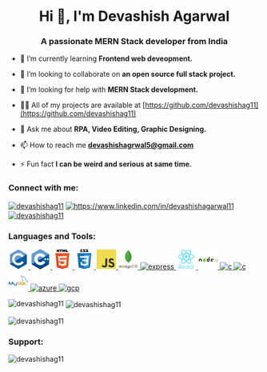 <h1 align="center">Hi 👋, I'm Devashish Agarwal</h1>
<h3 align="center">A passionate MERN Stack developer from India</h3>



- 🌱 I’m currently learning **Frontend web deveopment.**

- 👯 I’m looking to collaborate on **an open source full stack project.**

- 🤝 I’m looking for help with **MERN Stack development.**

- 👨‍💻 All of my projects are available at [https://github.com/devashishag11](https://github.com/devashishag11)

- 💬 Ask me about **RPA, Video Editing, Graphic Designing.**

- 📫 How to reach me **devashishagrwal5@gmail.com**

- ⚡ Fun fact **I can be weird and serious at same time.**

<h3 align="left">Connect with me:</h3>
<p align="left">
<a href="https://twitter.com/devashishag11" target="blank"><img align="center" src="https://raw.githubusercontent.com/rahuldkjain/github-profile-readme-generator/master/src/images/icons/Social/twitter.svg" alt="devashishag11" height="30" width="40" /></a>
<a href="https://linkedin.com/in/https://www.linkedin.com/in/devashishagarwal11" target="blank"><img align="center" src="https://raw.githubusercontent.com/rahuldkjain/github-profile-readme-generator/master/src/images/icons/Social/linked-in-alt.svg" alt="https://www.linkedin.com/in/devashishagarwal11" height="30" width="40" /></a>
<a href="https://instagram.com/devashishag11" target="blank"><img align="center" src="https://raw.githubusercontent.com/rahuldkjain/github-profile-readme-generator/master/src/images/icons/Social/instagram.svg" alt="devashishag11" height="30" width="40" /></a>
</p>

<h3 align="left">Languages and Tools:</h3>
<p align="left"> <a href="https://www.cprogramming.com/" target="_blank" rel="noreferrer"> <img src="https://raw.githubusercontent.com/devicons/devicon/master/icons/c/c-original.svg" alt="c" width="40" height="40"/> </a><a href="https://www.w3schools.com/cpp/" target="_blank" rel="noreferrer"> <img src="https://raw.githubusercontent.com/devicons/devicon/master/icons/cplusplus/cplusplus-original.svg" alt="cplusplus" width="40" height="40"/> </a><a href="https://www.w3.org/html/" target="_blank" rel="noreferrer"> <img src="https://raw.githubusercontent.com/devicons/devicon/master/icons/html5/html5-original-wordmark.svg" alt="html5" width="40" height="40"/> </a><a href="https://www.w3schools.com/css/" target="_blank" rel="noreferrer"> <img src="https://raw.githubusercontent.com/devicons/devicon/master/icons/css3/css3-original-wordmark.svg" alt="css3" width="40" height="40"/> </a> <a href="https://developer.mozilla.org/en-US/docs/Web/JavaScript" target="_blank" rel="noreferrer"> <img src="https://raw.githubusercontent.com/devicons/devicon/master/icons/javascript/javascript-original.svg" alt="javascript" width="40" height="40"/> </a> <a href="https://www.mongodb.com/" target="_blank" rel="noreferrer"> <img src="https://raw.githubusercontent.com/devicons/devicon/master/icons/mongodb/mongodb-original-wordmark.svg" alt="mongodb" width="40" height="40"/> </a> <a href="https://expressjs.com" target="_blank" rel="noreferrer"> <img src="https://www.nextontop.com/assets/img/services/web/expressjs.svg" alt="express" width="40" height="40"/> </a><a href="https://reactjs.org/" target="_blank" rel="noreferrer"> <img src="https://raw.githubusercontent.com/devicons/devicon/master/icons/react/react-original-wordmark.svg" alt="react" width="40" height="40"/> </a><a href="https://nodejs.org" target="_blank" rel="noreferrer"> <img src="https://raw.githubusercontent.com/devicons/devicon/master/icons/nodejs/nodejs-original-wordmark.svg" alt="nodejs" width="40" height="40"/> </a>
  <a href="https://tailwindcss.com/" target="_blank" rel="noreferrer"> <img src="https://tailwindcss.com/_next/static/media/tailwindcss-mark.3c5441fc7a190fb1800d4a5c7f07ba4b1345a9c8.svg" alt="c" width="40" height="40"/> </a>
    <a href="https://nextjs.org/" target="_blank" rel="noreferrer"> <img src="https://www.svgrepo.com/show/354113/nextjs-icon.svg" alt="c" width="40" height="40"/> </a>
  <a href="https://www.mysql.com/" target="_blank" rel="noreferrer"> <img src="https://raw.githubusercontent.com/devicons/devicon/master/icons/mysql/mysql-original-wordmark.svg" alt="mysql" width="40" height="40"/> </a><a href="https://azure.microsoft.com/en-in/" target="_blank" rel="noreferrer"> <img src="https://www.vectorlogo.zone/logos/microsoft_azure/microsoft_azure-icon.svg" alt="azure" width="40" height="40"/> </a> <a href="https://cloud.google.com" target="_blank" rel="noreferrer"> <img src="https://www.vectorlogo.zone/logos/google_cloud/google_cloud-icon.svg" alt="gcp" width="40" height="40"/> </a></p>



<p><img align="left" src="https://github-readme-stats.vercel.app/api/top-langs?username=devashishag11&show_icons=true&locale=en&layout=compact" alt="devashishag11" /></p>

<p>&nbsp;<img align="center" src="https://github-readme-stats.vercel.app/api?username=devashishag11&show_icons=true&locale=en" alt="devashishag11" /></p>

<p><img align="center" src="https://github-readme-streak-stats.herokuapp.com/?user=devashishag11&" alt="devashishag11" /></p>


<h3 align="left">Support:</h3>
<p><a href="https://www.buymeacoffee.com/devashishag11"> <img align="left" src="https://cdn.buymeacoffee.com/buttons/v2/default-yellow.png" height="50" width="210" alt="devashishag11" /></a></p><br><br>

